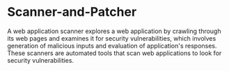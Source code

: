 # Scanner-and-Patcher
A web application scanner explores a web application by crawling through its web pages and examines it for security vulnerabilities, which involves generation of malicious inputs and evaluation of application's responses. These scanners are automated tools that scan web applications to look for security vulnerabilities.
